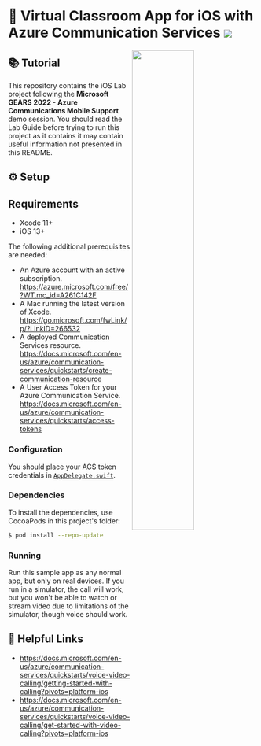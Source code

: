 # 💬 Virtual Classroom App for iOS with Azure Communication Services [![](https://img.shields.io/twitter/url?url=https%3A%2F%2Fgithub.com%2FGetStream%2Fedtech-classroom-app-ios)](https://twitter.com/intent/tweet?text=Want%20to%20build%20an%20edtech%20virtual%20classroom%20app%20for%20iOS%20with%20video%20and%20chat%3F%20Learn%20how%3A&url=https%3A%2F%2Fgithub.com%2FGetStream%2Fedtech-classroom-app-ios)

<img align="right" src="https://i.imgur.com/Ev4caua.png" width="50%" />

## 📚 Tutorial

This repository contains the iOS Lab project following the **Microsoft GEARS 2022 - Azure Communications Mobile Support** demo session. You should read the Lab Guide before trying to run this project as it contains it may contain useful information not presented in this README.

## ⚙️ Setup

## Requirements
- Xcode 11+
- iOS 13+

The following additional prerequisites are needed:
- An Azure account with an active subscription. https://azure.microsoft.com/free/?WT.mc_id=A261C142F
- A Mac running the latest version of Xcode. https://go.microsoft.com/fwLink/p/?LinkID=266532
- A deployed Communication Services resource. https://docs.microsoft.com/en-us/azure/communication-services/quickstarts/create-communication-resource
- A User Access Token for your Azure Communication Service. https://docs.microsoft.com/en-us/azure/communication-services/quickstarts/access-tokens


### Configuration

You should place your ACS token credentials in [`AppDelegate.swift`](VirtualClassroom/AppDelegate.swift#L18-L20).

### Dependencies

To install the dependencies, use CocoaPods in this project's folder:

```bash
$ pod install --repo-update
```

### Running

Run this sample app as any normal app, but only on real devices. If you run in a simulator, the call will work, but you won't be able to watch or stream video due to limitations of the simulator, though voice should work.

## 🔗 Helpful Links

- https://docs.microsoft.com/en-us/azure/communication-services/quickstarts/voice-video-calling/getting-started-with-calling?pivots=platform-ios
- https://docs.microsoft.com/en-us/azure/communication-services/quickstarts/voice-video-calling/get-started-with-video-calling?pivots=platform-ios

